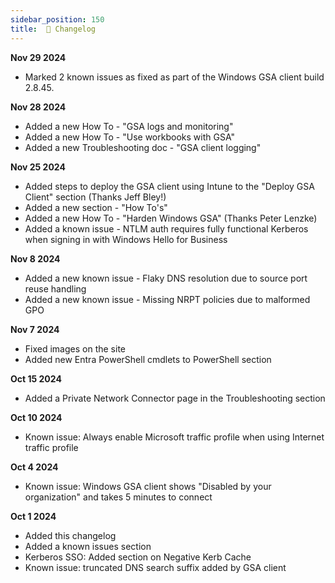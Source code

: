 ```yaml
---
sidebar_position: 150
title:  📝 Changelog
---
```


**Nov 29 2024**
* Marked 2 known issues as fixed as part of the Windows GSA client build 2.8.45.

**Nov 28 2024**
* Added a new How To - "GSA logs and monitoring"
* Added a new How To - "Use workbooks with GSA"
* Added a new Troubleshooting doc - "GSA client logging"

**Nov 25 2024**
* Added steps to deploy the GSA client using Intune to the "Deploy GSA Client" section (Thanks Jeff Bley!)
* Added a new section - "How To's"
* Added a new How To - "Harden Windows GSA" (Thanks Peter Lenzke)
* Added a known issue - NTLM auth requires fully functional Kerberos when signing in with Windows Hello for Business

**Nov 8 2024**
* Added a new known issue - Flaky DNS resolution due to source port reuse handling
* Added a new known issue - Missing NRPT policies due to malformed GPO

**Nov 7 2024**
* Fixed images on the site
* Added new Entra PowerShell cmdlets to PowerShell section

**Oct 15 2024**
* Added a Private Network Connector page in the Troubleshooting section

**Oct 10 2024**
* Known issue: Always enable Microsoft traffic profile when using Internet traffic profile

**Oct 4 2024**
* Known issue: Windows GSA client shows "Disabled by your organization" and takes 5 minutes to connect

**Oct 1 2024**
* Added this changelog
* Added a known issues section
* Kerberos SSO: Added section on Negative Kerb Cache
* Known issue: truncated DNS search suffix added by GSA client